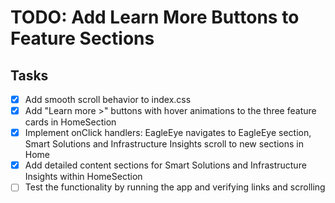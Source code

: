 # TODO: Add Learn More Buttons to Feature Sections

## Tasks
- [x] Add smooth scroll behavior to index.css
- [x] Add "Learn more >" buttons with hover animations to the three feature cards in HomeSection
- [x] Implement onClick handlers: EagleEye navigates to EagleEye section, Smart Solutions and Infrastructure Insights scroll to new sections in Home
- [x] Add detailed content sections for Smart Solutions and Infrastructure Insights within HomeSection
- [ ] Test the functionality by running the app and verifying links and scrolling
